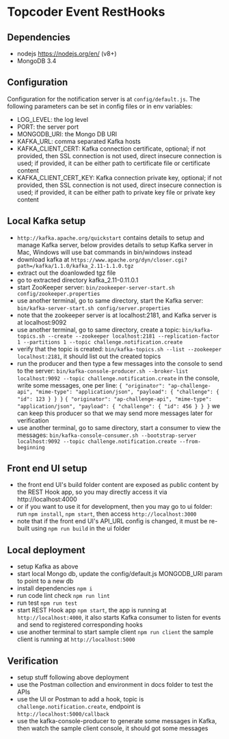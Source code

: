 # Topcoder Event RestHooks


## Dependencies
- nodejs https://nodejs.org/en/ (v8+)
- MongoDB 3.4


## Configuration
Configuration for the notification server is at `config/default.js`.
The following parameters can be set in config files or in env variables:
- LOG_LEVEL: the log level
- PORT: the server port
- MONGODB_URI: the Mongo DB URI
- KAFKA_URL: comma separated Kafka hosts
- KAFKA_CLIENT_CERT: Kafka connection certificate, optional;
    if not provided, then SSL connection is not used, direct insecure connection is used;
    if provided, it can be either path to certificate file or certificate content
- KAFKA_CLIENT_CERT_KEY: Kafka connection private key, optional;
    if not provided, then SSL connection is not used, direct insecure connection is used;
    if provided, it can be either path to private key file or private key content


## Local Kafka setup

- `http://kafka.apache.org/quickstart` contains details to setup and manage Kafka server,
  below provides details to setup Kafka server in Mac, Windows will use bat commands in bin/windows instead
- download kafka at `https://www.apache.org/dyn/closer.cgi?path=/kafka/1.1.0/kafka_2.11-1.1.0.tgz`
- extract out the doanlowded tgz file
- go to extracted directory kafka_2.11-0.11.0.1
- start ZooKeeper server:
  `bin/zookeeper-server-start.sh config/zookeeper.properties`
- use another terminal, go to same directory, start the Kafka server:
  `bin/kafka-server-start.sh config/server.properties`
- note that the zookeeper server is at localhost:2181, and Kafka server is at localhost:9092
- use another terminal, go to same directory, create a topic:
  `bin/kafka-topics.sh --create --zookeeper localhost:2181 --replication-factor 1 --partitions 1 --topic challenge.notification.create`
- verify that the topic is created:
  `bin/kafka-topics.sh --list --zookeeper localhost:2181`,
  it should list out the created topics
- run the producer and then type a few messages into the console to send to the server:
  `bin/kafka-console-producer.sh --broker-list localhost:9092 --topic challenge.notification.create`
  in the console, write some messages, one per line:
  `{ "originator": "ap-challenge-api", "mime-type": "application/json", "payload": { "challenge": { "id": 123 } } }`
  `{ "originator": "ap-challenge-api", "mime-type": "application/json", "payload": { "challenge": { "id": 456 } } }`
  we can keep this producer so that we may send more messages later for verification
- use another terminal, go to same directory, start a consumer to view the messages:
  `bin/kafka-console-consumer.sh --bootstrap-server localhost:9092 --topic challenge.notification.create --from-beginning`

## Front end UI setup

- the front end UI's build folder content are exposed as public content by the REST Hook app, so you may directly access it
  via http://localhost:4000
- or if you want to use it for development, then you may go to ui folder:
  run `npm install`, `npm start`, then access `http://localhost:3000`
- note that if the front end UI's API_URL config is changed, it must be re-built using `npm run build` in the ui folder


## Local deployment
- setup Kafka as above
- start local Mongo db, update the config/default.js MONGODB_URI param to point to a new db
- install dependencies `npm i`
- run code lint check `npm run lint`
- run test `npm run test`
- start REST Hook app `npm start`,
  the app is running at `http://localhost:4000`,
  it also starts Kafka consumer to listen for events and send to registered corresponding hooks
- use another terminal to start sample client `npm run client`
  the sample client is running at `http://localhost:5000`



## Verification

- setup stuff following above deployment
- use the Postman collection and environment in docs folder to test the APIs
- use the UI or Postman to add a hook, topic is `challenge.notification.create`,
  endpoint is `http://localhost:5000/callback`
- use the kafka-console-producer to generate some messages in Kafka,
  then watch the sample client console, it should got some messages

